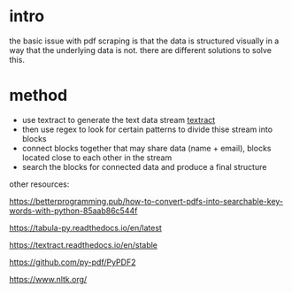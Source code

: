 # intro

the basic issue with pdf scraping is that the data is structured visually in a way that the underlying data is not. there are different solutions to solve this. 


# method

- use textract to generate the text data stream [textract](textract.readthedocs.io/)
- then use regex to look for certain patterns to divide thise stream into blocks
- connect blocks together that may share data (name + email), blocks located close to each other in the stream
- search the blocks for connected data and produce a final structure

other resources:

https://betterprogramming.pub/how-to-convert-pdfs-into-searchable-key-words-with-python-85aab86c544f

https://tabula-py.readthedocs.io/en/latest

https://textract.readthedocs.io/en/stable

https://github.com/py-pdf/PyPDF2

https://www.nltk.org/

